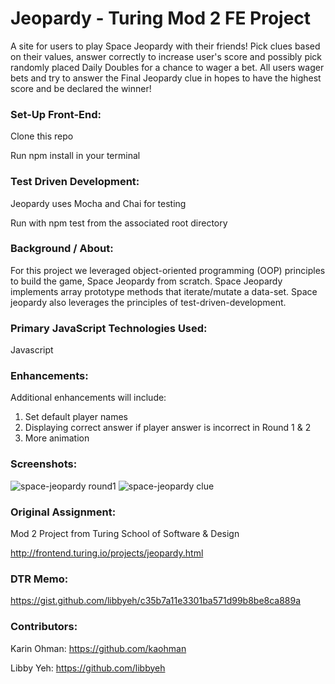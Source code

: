 # Jeopardy - Turing Mod 2 FE Project
A site for users to play Space Jeopardy with their friends! Pick clues based on their values, answer correctly to increase user's score and possibly pick randomly placed Daily Doubles for a chance to wager a bet. All users wager bets and try to answer the Final Jeopardy clue in hopes to have the highest score and be declared the winner!


### Set-Up Front-End:
Clone this repo

Run npm install in your terminal


### Test Driven Development:
Jeopardy uses Mocha and Chai for testing

Run with npm test from the associated root directory


### Background / About:
For this project we leveraged object-oriented programming (OOP) principles to build the game, Space Jeopardy from scratch. Space Jeopardy implements array prototype methods that iterate/mutate a data-set. Space jeopardy also leverages the principles of test-driven-development.


### Primary JavaScript Technologies Used:
Javascript

### Enhancements:
Additional enhancements will include:
1. Set default player names
2. Displaying correct answer if player answer is incorrect in Round 1 & 2
3. More animation


### Screenshots:
![space-jeopardy round1](assets/round1-screenshot.png)
![space-jeopardy clue](assets/clue-screenshot.png)


### Original Assignment:
Mod 2 Project from Turing School of Software & Design 

http://frontend.turing.io/projects/jeopardy.html


### DTR Memo:
https://gist.github.com/libbyeh/c35b7a11e3301ba571d99b8be8ca889a


### Contributors:
Karin Ohman: https://github.com/kaohman

Libby Yeh: https://github.com/libbyeh


